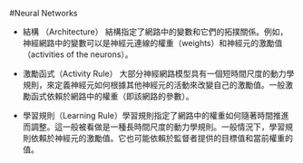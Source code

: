 #Neural Networks

* 結構 （Architecture） 結構指定了網路中的變數和它們的拓撲關係。例如，神經網路中的變數可以是神經元連線的權重（weights）和神經元的激勵值（activities of the neurons）。

* 激勵函式（Activity Rule） 大部分神經網路模型具有一個短時間尺度的動力學規則，來定義神經元如何根據其他神經元的活動來改變自己的激勵值。一般激勵函式依賴於網路中的權重（即該網路的參數）。

* 學習規則（Learning Rule）學習規則指定了網路中的權重如何隨著時間推進而調整。這一般被看做是一種長時間尺度的動力學規則。一般情況下，學習規則依賴於神經元的激勵值。它也可能依賴於監督者提供的目標值和當前權重的值。